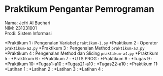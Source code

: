 # Praktikum Pengantar Pemrograman
<div> Nama: Jefri Al Buchari </div>
<div> NIM: 231031001 </div>
<div> Prodi: Sistem Informasi </div>

*Praktikum 1 : Pengenalan Variabel `praktikum-1.py`
*Praktikum 2 : Operator `praktikum-a2.py`
*Praktikum 3 : Pengenalan Method `praktikum-a3.py`
*Praktikum 4 : Pengenalan Method dan Slicing `praktikum-a4.py`
*Praktikum 5 :
*Praktikum 6 :
*Praktikum 7 :
*UTS PROG    :
*Praktikum 9 :
*Tugas 9     :
*Praktikum 10:
*Tugas1-a10  :
*Tugas21-a10 :
*Tugas22-a10 :
*Praktikum 11:
*Latihan 1   :
*Latihan 2   :
*Latihan 3   :
*Latihan 4   :
